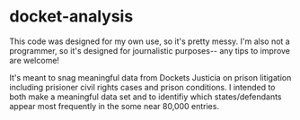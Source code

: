 # docket-analysis

This code was designed for my own use, so it's pretty messy. I'm also not a programmer, so it's designed for journalistic purposes-- any tips to improve are welcome!

It's meant to snag meaningful data from Dockets Justicia on prison litigation including prisioner civil rights cases and prison conditions. I intended to both make a meaningful data set and to identifiy which states/defendants appear most frequently in the some near 80,000 entries. 
